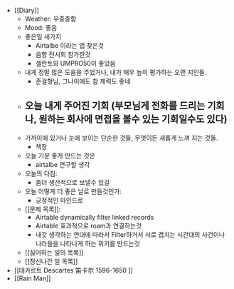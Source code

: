 - [[Diary]]
    - Weather: 우중충함
    - Mood: 좋음
    - 좋은일 세가지
        - Airtalbe 이라는 앱 찾은것
        - 음향 전시회 참가한것
        - 셀란토와 UMPRO50이 좋았음
    - 내게 정말 많은 도움을 주었거나, 내가 매우 높이 평가하는 오랜 지인들.
        - 준걸형님, 그나이에도 참 체력도 좋네
    - 오늘 내게 주어진 기회 (부모님게 전화를 드리는 기회나, 원하는 회사에 면접을 볼수 있는 기회일수도 있다)
        - 
    - 가까이에 있거나 눈에 보이는 단순한 것들, 무엇이든 새롭게 느껴 지는 것들.
        - 책장
    - 오늘 기분 좋게 만드는 것은
        - airtalbe 연구할 생각
    - 오늘의 다짐:
        - 좀더 생산적으로 보낼수 있길
    - 오늘 어떻게 더 좋은 날로 만들것인가:
        - 긍정적인 마인드로
    - [[문제 목록]]:
        - Airtable dynamically filter linked records
        - Airtable 효과적으로 roam과 연결하는것
        - 내갓 생각하는 연대에 따라서 Filter하거서 서로 겹치는 시간대의 사건이나 나라들을 나타나게 하는 위키를 만드는것
    - [[싫어하는 일의 목록]]
    - [[정신나간 일 목록]]
- [[데카르트 Descartes 笛卡尔 1596-1650 ]]
- [[Rain Man]]
